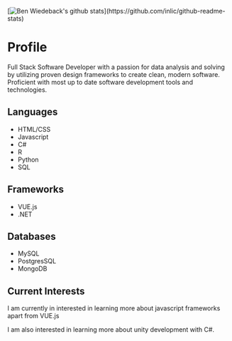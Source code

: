 [![Ben Wiedeback's github stats](https://github-readme-stats.vercel.app/api?username=inlic&show_icons=true&bg_color=rgba(255,255,255,1))](https://github.com/inlic/github-readme-stats)


# Profile

Full Stack Software Developer with a passion for data analysis and solving by utilizing proven design frameworks to create clean, modern software.  Proficient with most up to date software development tools and technologies.

## Languages

- HTML/CSS
- Javascript 
- C# 
- R 
- Python 
- SQL

## Frameworks

- VUE.js
- .NET

## Databases

- MySQL
- PostgresSQL
- MongoDB  

## Current Interests

I am currently in interested in learning more about javascript frameworks apart from VUE.js

I am also interested in learning more about unity development with C#.
